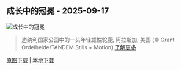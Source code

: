 ## 成长中的冠冕 - 2025-09-17
![成长中的冠冕](https://cn.bing.com/th?id=OHR.YoungMoose_ZH-CN4639410217_UHD.jpg&rf=LaDigue_UHD.jpg&pid=hp&w=3840&h=2160&rs=1&c=4)

> 迪纳利国家公园中的一头年轻雄性驼鹿, 阿拉斯加, 美国 (© Grant Ordelheide/TANDEM Stills + Motion)
> [了解更多](https://www.bing.com/search?q=%E9%98%BF%E6%8B%89%E6%96%AF%E5%8A%A0%E9%A9%BC%E9%B9%BF&form=hpcapt&mkt=zh-cn)

[原图下载](https://cn.bing.com/th?id=OHR.YoungMoose_ZH-CN4639410217_UHD.jpg&rf=LaDigue_UHD.jpg&pid=hp&w=3840&h=2160&rs=1&c=4) | [本地下载](images/2025/09/2025-09-17.jpg)

